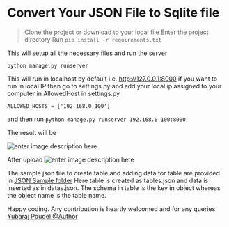 **Convert Your JSON File to Sqlite file**
==========

>   Clone the project or download to your local file
>  Enter the project directory
>  Run `pip install -r requirements.txt`

This will setup all the necessary files and run the server

    python manage.py runserver
This will run in localhost by default i.e. http://127.0.0.1:8000 if you want to run in local IP then go to settings.py and add your local ip assigned to your computer in AllowedHost in settings.py 

    ALLOWED_HOSTS = ['192.168.0.100']
and then run     `python manage.py runserver 192.168.0.100:8000`

The result will be

![enter image description here](https://github.com/yuviii/jsontosqlite-Webview-/blob/master/screenshots/Screenshot%202018-04-12%2013.59.31.png?raw=true)

After upload 
![enter image description here](https://github.com/yuviii/jsontosqlite-Webview-/blob/master/screenshots/Screenshot%202018-04-12%2013.59.57.png?raw=true)

The sample json file to create table and adding data for table are provided in [JSON Sample folder](https://github.com/yuviii/jsontosqlite-Webview-/tree/master/samplejson)
Here table is created as tables.json and data is inserted as in datas.json. The schema in table is the key in object whereas the object name is the table name.

Happy coding. Any contribution is heartly welcomed and for any queries
[Yubaraj Poudel @Author](yubarajpoudel708@gmail.com)
